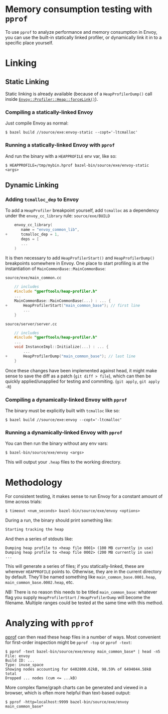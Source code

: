 # Memory consumption testing with `pprof`

To use `pprof` to analyze performance and memory consumption in Envoy, you can
use the built-in statically linked profiler, or dynamically link it in to a
specific place yourself.

# Linking

## Static Linking

Static linking is already available (because of a `HeapProfilerDump()` call
inside
[`Envoy::Profiler::Heap::forceLink()`](https://github.com/envoyproxy/envoy/blob/master/source/common/profiler/profiler.cc#L21-L26)).

### Compiling a statically-linked Envoy

Just compile Envoy as normal:

    $ bazel build //source/exe:envoy-static --copt='-ltcmalloc'

### Running a statically-linked Envoy with `pprof`

And run the binary with a `HEAPPROFILE` env var, like so:

    $ HEAPPROFILE=/tmp/mybin.hprof bazel-bin/source/exe/envoy-static <args>

## Dynamic Linking

### Adding `tcmalloc_dep` to Envoy

To add a `HeapProfiler` breakpoint yourself, add `tcmalloc` as a dependency
under the `envoy_cc_library` rule: `source/exe/BUILD`

```c++
    envoy_cc_library(
       name = "envoy_common_lib",
+      tcmalloc_dep = 1,
       deps = [
       ...
    )
```

It is then necessary to add `HeapProfilerStart()` and `HeapProfilerDump()`
breakpoints somewhere in Envoy. One place to start profiling is at the
instantiation of `MainCommonBase::MainCommonBase`:

`source/exe/main_common.cc`

```c++
    // includes
    #include "gperftools/heap-profiler.h"
    ...
    MainCommonBase::MainCommonBase(...) : ... {
+       HeapProfilerStart("main_common_base"); // first line
        ...
    }
```

`source/server/server.cc`

```c++
    // includes
    #include "gperftools/heap-profiler.h"
    ...
    void InstanceImpl::Initialize(...) : ... {
        ...
+       HeapProfilerDump("main_common_base"); // last line
    }
```

Once these changes have been implemented against head, it might make sense to
save the diff as a patch (`git diff > file`), which can then be quickly
applied/unapplied for testing and commiting. (`git apply`, `git apply -R`)

### Compiling a dynamically-linked Envoy with `pprof`

The binary must be explicitly built with `tcmalloc` like so:

    $ bazel build //source/exe:envoy --copt='-ltcmalloc'

### Running a dynamically-linked Envoy with `pprof`

You can then run the binary without any env vars:

    $ bazel-bin/source/exe/envoy <args>

This will output your `.heap` files to the working directory.

# Methodology

For consistent testing, it makes sense to run Envoy for a constant amount of
time across trials:

    $ timeout <num_seconds> bazel-bin/source/exe/envoy <options>

During a run, the binary should print something like:

    Starting tracking the heap

And then a series of stdouts like:

    Dumping heap profile to <heap file 0001> (100 MB currently in use)
    Dumping heap profile to <heap file 0002> (200 MB currently in use)
    ...

This will generate a series of files; if you statically-linked, these are
wherever `HEAPPROFILE` points to. Otherwise, they are in the current directory
by default. They'll be named something like `main_common_base.0001.heap`,
`main_common_base.0002.heap`, etc.

*NB:* There is no reason this needs to be titled `main_common_base`: whatever
flag you supply `HeapProfilerStart` / `HeapProfilerDump` will become the
filename. Multiple ranges could be tested at the same time with this method.

# Analyzing with `pprof`

[pprof](https://github.com/google/pprof) can then read these heap files in a
number of ways. Most convenient for first-order inspection might be `pprof -top`
or `pprof -text`:

    $ pprof -text bazel-bin/source/exe/envoy main_common_base* | head -n5
    File: envoy
    Build ID: ...
    Type: inuse_space
    Showing nodes accounting for 6402800.62kB, 98.59% of 6494044.58kB total
    Dropped ... nodes (cum <= ...kB)

More complex flame/graph charts can be generated and viewed in a browser, which
is often more helpful than text-based output:

    $ pprof -http=localhost:9999 bazel-bin/source/exe/envoy main_common_base*

